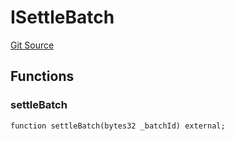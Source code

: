 # ISettleBatch
[Git Source](https://github.com/VerisLabs/KAM/blob/e73c6a1672196804f5e06d5429d895045a4c6974/src/interfaces/IkAssetRouter.sol)


## Functions
### settleBatch


```solidity
function settleBatch(bytes32 _batchId) external;
```

